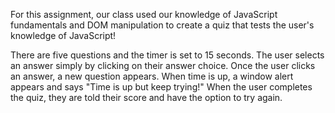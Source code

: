 For this assignment, our class used our knowledge of JavaScript fundamentals and DOM manipulation to create a quiz that tests the user's knowledge of JavaScript! 

There are five questions and the timer is set to 15 seconds. The user selects an answer simply by clicking on their answer choice. Once the user clicks an answer, a new question appears. When time is up, a window alert appears and says "Time is up but keep trying!" When the user completes the quiz, they are told their score and have the option to try again.
